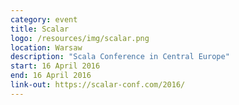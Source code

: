 ```yaml
---
category: event
title: Scalar
logo: /resources/img/scalar.png
location: Warsaw
description: "Scala Conference in Central Europe"
start: 16 April 2016
end: 16 April 2016
link-out: https://scalar-conf.com/2016/
---
```

